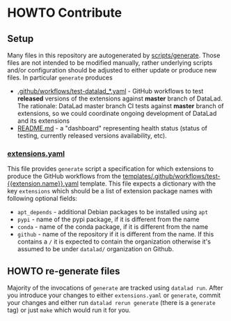 # HOWTO Contribute

## Setup

Many files in this repository are autogenerated by [scripts/generate](scripts/generate).
Those files are not intended to be modified manually, rather underlying scripts
and/or configuration should be adjusted to either update or produce new files.
In particular `generate` produces

- [.github/workflows/test-datalad_*.yaml](.github/workflows/) - GitHub workflows
  to test **released** versions of the extensions against **master** branch of
  DataLad.  The rationale: DataLad master branch CI tests against **master**
  branch of extensions, so we could coordinate ongoing development of DataLad
  and its extensions
- [README.md](README.md) - a "dashboard" representing health status
  (status of testing, currently released versions availability, etc).

### [extensions.yaml](extensions.yaml)

This file provides `generate` script a specification for which extensions to
produce the GitHub workflows from the
[templates/.github/workflows/test-{{extension.name}}.yaml](templates/.github/workflows/test-{{extension.name}}.yaml) template.
This file expects a dictionary with the key `extensions` which should be a list
of extension package names with following optional fields:

- `apt_depends` - additional Debian packages to be installed using `apt`
- `pypi` - name of the pypi package, if it is different from the name
- `conda` - name of the conda package, if it is different from the name
- `github` - name of the repository if it is different from the name. If this
  contains a `/` it is expected to contain the organization otherwise it's 
  assumed to be under `datalad/` organization on Github.

## HOWTO re-generate files

Majority of the invocations of `generate` are tracked using `datalad run`.
After you introduce your changes to either `extensions.yaml` or `generate`,
commit your changes and either run `datalad rerun generate`
(there is a `generate` tag) or just `make` which would run it for you.